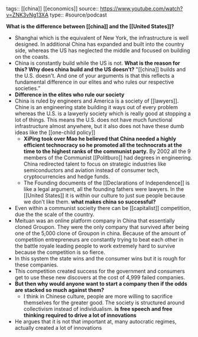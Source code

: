 tags:: [[china]] [[economics]]
source:: https://www.youtube.com/watch?v=ZNK3vNg13XA
type:: #source/podcast 

**What is the difference between [[china]] and the [[United States]]?**
- Shanghai which is the equivalent of New York, the infrastructure is well designed. In additional China has expanded and built into the country side, whereas the US has neglected the middle and focused on building on the coasts.
- China is constantly build while the US is not.
**What is the reason for this? Why does china build and the US doesn’t?**
"[[china]] builds and the U.S. doesn't. And one of your arguments is that this reflects a fundamental difference in our elites and who rules our respective societies.”
- **Difference in the elites who rule our society**
- China is ruled by engineers and America is a society of [[lawyers]]. Chine is an engineering state building it ways out of every problem whereas the U.S. is a lawyerly society which is really good at stopping a lot of things. This means the U.S. does not have much functional infrastructure almost anywhere, but it also does not have these dumb ideas like the [[one-child policy]]
	- **XiPing took over Mao he believed that China needed a highly efficient technocracy so he promoted all the technocrats at the time to the highest ranks of the communist party.** By 2002 all the 9 members of the Communist [[Politburo]] had degrees in engineering. China redirected talent to focus on strategic industries like semiconductors and aviation instead of consumer tech, cryptocurrencies and hedge funds.
	- The Founding documents of the [[Declarations of Independence]] is like a legal argument, all the founding fathers were lawyers. In the [[United States]] it is within our culture to just sue people because we don’t like them.
**what makes china so successful?**
- Even within a communist socieity there can be [[capitalist]] competition, due the the scale of the country.
- Meituan was an online platform company in China that essentially cloned Groupon. They were the only company that survived after being one of the 5,000 clone of Groupon in china. Because of the amount of competition entrepreneurs are constantly trying to beat each other in the battle royale leading people to work extremely hard to survive because the competition is so fierce.
- In this system the state wins and the consumer wins but it is rough for these companies. 
- This competition created success for the government and consumers get to use these new discovers at the cost of 4,999 failed companies. 
- **But then why would anyone want to start a company then if the odds are stacked so much against them?**
	- I think in Chinese culture, people are more willing to sacrifice themselves for the greater good. The society is structured around collectivism instead of individualism.
**is free speech and free thinking required to drive a lot of innovations**
- He argues that it is not that important at, many autocratic regimes, actually created a lot of innovations 
